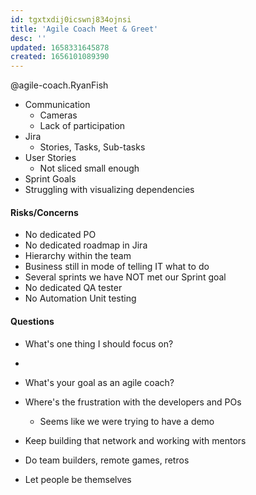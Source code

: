 ```yaml
---
id: tgxtxdij0icswnj834ojnsi
title: 'Agile Coach Meet & Greet'
desc: ''
updated: 1658331645878
created: 1656101089390
---
```


@agile-coach.RyanFish


- Communication
  - Cameras
  - Lack of participation
- Jira
  - Stories, Tasks, Sub-tasks
- User Stories
  - Not sliced small enough
- Sprint Goals
- Struggling with visualizing dependencies

#### Risks/Concerns

- No dedicated PO
- No dedicated roadmap in Jira
- Hierarchy within the team
- Business still in mode of telling IT what to do
- Several sprints we have NOT met our Sprint goal
- No dedicated QA tester
- No Automation Unit testing

#### Questions

- What's one thing I should focus on?
- 
- What's your goal as an agile coach?

- Where's the frustration with the developers and POs
  - Seems like we were trying to have a demo
- Keep building that network and working with mentors
- Do team builders, remote games, retros
- Let people be themselves
